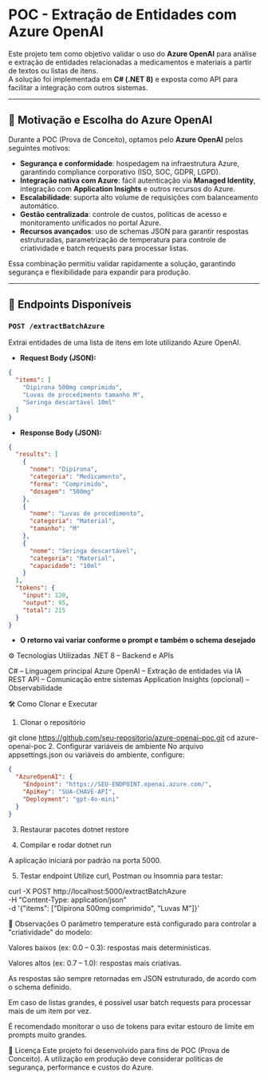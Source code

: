 # POC - Extração de Entidades com Azure OpenAI

Este projeto tem como objetivo validar o uso do **Azure OpenAI** para análise e extração de entidades relacionadas a medicamentos e materiais a partir de textos ou listas de itens.  
A solução foi implementada em **C# (.NET 8)** e exposta como API para facilitar a integração com outros sistemas.

---

## 📌 Motivação e Escolha do Azure OpenAI

Durante a POC (Prova de Conceito), optamos pelo **Azure OpenAI** pelos seguintes motivos:

- **Segurança e conformidade**: hospedagem na infraestrutura Azure, garantindo compliance corporativo (ISO, SOC, GDPR, LGPD).  
- **Integração nativa com Azure**: fácil autenticação via **Managed Identity**, integração com **Application Insights** e outros recursos do Azure.  
- **Escalabilidade**: suporta alto volume de requisições com balanceamento automático.  
- **Gestão centralizada**: controle de custos, políticas de acesso e monitoramento unificados no portal Azure.  
- **Recursos avançados**: uso de schemas JSON para garantir respostas estruturadas, parametrização de temperatura para controle de criatividade e batch requests para processar listas.  

Essa combinação permitiu validar rapidamente a solução, garantindo segurança e flexibilidade para expandir para produção.

---

## 🚀 Endpoints Disponíveis

### `POST /extractBatchAzure`
Extrai entidades de uma lista de itens em lote utilizando Azure OpenAI.  

- **Request Body (JSON):**
```json
{
  "items": [
    "Dipirona 500mg comprimido",
    "Luvas de procedimento tamanho M",
    "Seringa descartável 10ml"
  ]
}
```

- **Response Body (JSON):**
```json
{
  "results": [
    {
      "nome": "Dipirona",
      "categoria": "Medicamento",
      "forma": "Comprimido",
      "dosagem": "500mg"
    },
    {
      "nome": "Luvas de procedimento",
      "categoria": "Material",
      "tamanho": "M"
    },
    {
      "nome": "Seringa descartável",
      "categoria": "Material",
      "capacidade": "10ml"
    }
  ],
  "tokens": {
    "input": 120,
    "output": 95,
    "total": 215
  }
}
```

- **O retorno vai variar conforme o prompt e também o schema desejado**

⚙️ Tecnologias Utilizadas
.NET 8 – Backend e APIs

C# – Linguagem principal
Azure OpenAI – Extração de entidades via IA
REST API – Comunicação entre sistemas
Application Insights (opcional) – Observabilidade

🛠️ Como Clonar e Executar
1. Clonar o repositório

git clone https://github.com/seu-repositorio/azure-openai-poc.git
cd azure-openai-poc
2. Configurar variáveis de ambiente
No arquivo appsettings.json ou variáveis do ambiente, configure:

```json
{
  "AzureOpenAI": {
    "Endpoint": "https://SEU-ENDPOINT.openai.azure.com/",
    "ApiKey": "SUA-CHAVE-API",
    "Deployment": "gpt-4o-mini"
  }
}
```

3. Restaurar pacotes
dotnet restore

4. Compilar e rodar
dotnet run

A aplicação iniciará por padrão na porta 5000.

5. Testar endpoint
Utilize curl, Postman ou Insomnia para testar:

curl -X POST http://localhost:5000/extractBatchAzure \
  -H "Content-Type: application/json" \
  -d '{"items": ["Dipirona 500mg comprimido", "Luvas M"]}'

📌 Observações
O parâmetro temperature está configurado para controlar a "criatividade" do modelo:

Valores baixos (ex: 0.0 – 0.3): respostas mais determinísticas.

Valores altos (ex: 0.7 – 1.0): respostas mais criativas.

As respostas são sempre retornadas em JSON estruturado, de acordo com o schema definido.

Em caso de listas grandes, é possível usar batch requests para processar mais de um item por vez.

É recomendado monitorar o uso de tokens para evitar estouro de limite em prompts muito grandes.

📜 Licença
Este projeto foi desenvolvido para fins de POC (Prova de Conceito).
A utilização em produção deve considerar políticas de segurança, performance e custos do Azure.